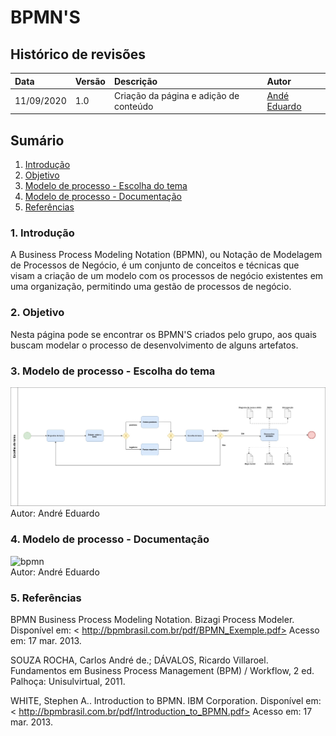 # BPMN'S

## Histórico de revisões

| Data       | Versão | Descrição                              | Autor                                            |
| :--------- | :----- | :------------------------------------- | :----------------------------------------------- |
| 11/09/2020 | 1.0    | Criação da página e adição de conteúdo | [Andé Eduardo](https://github.com/Andre-Eduardo) |

## Sumário

1. [Introdução](#1-introdução)
2. [Objetivo](#2-objetivo)
3. [Modelo de processo - Escolha do tema](#3-modelo-de-processo-Escolha-do-tema)
4. [Modelo de processo - Documentação](#4-Modelo-de-processo-Documentação)
5. [Referências](#5-referências)

### 1. Introdução

A Business Process Modeling Notation (BPMN), ou Notação de Modelagem de Processos de Negócio, é um conjunto de conceitos e técnicas que visam a criação de um modelo com os processos de negócio existentes em uma organização, permitindo uma gestão de processos de negócio.

### 2. Objetivo

Nesta página pode se encontrar os BPMN'S criados pelo grupo, aos quais buscam modelar o processo de desenvolvimento de alguns artefatos.

### 3. Modelo de processo - Escolha do tema

![bpmn](../../img/bpmn/bpmn_tema.jpg)<br>
Autor: André Eduardo<br>

### 4. Modelo de processo - Documentação

![bpmn](../../img/bpmn/bpmn_documentacaojpg)<br>
Autor: André Eduardo<br>

### 5. Referências

BPMN Business Process Modeling Notation. Bizagi Process Modeler. Disponível em: < http://bpmbrasil.com.br/pdf/BPMN_Exemple.pdf> Acesso em: 17 mar. 2013.

SOUZA ROCHA, Carlos André de.; DÁVALOS, Ricardo Villaroel. Fundamentos em Business Process Management (BPM) / Workflow, 2 ed. Palhoça: Unisulvirtual, 2011.

WHITE, Stephen A.. Introduction to BPMN. IBM Corporation. Disponível em: < http://bpmbrasil.com.br/pdf/Introduction_to_BPMN.pdf> Acesso em: 17 mar. 2013.
